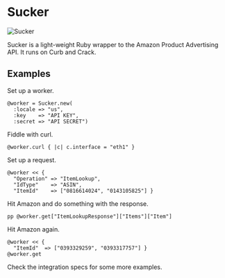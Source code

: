 Sucker
======

![Sucker](http://upload.wikimedia.org/wikipedia/en/7/71/Vacuum_cleaner_1910.JPG)

Sucker is a light-weight Ruby wrapper to the Amazon Product Advertising API. It runs on Curb and Crack.

Examples
--------

Set up a worker.

    @worker = Sucker.new(
      :locale => "us",
      :key    => "API KEY",
      :secret => "API SECRET")

Fiddle with curl.

    @worker.curl { |c| c.interface = "eth1" }

Set up a request.

    @worker << {
      "Operation" => "ItemLookup",
      "IdType"    => "ASIN",
      "ItemId"    => ["0816614024", "0143105825"] }

Hit Amazon and do something with the response.

    pp @worker.get["ItemLookupResponse"]["Items"]["Item"]

Hit Amazon again.

    @worker << {
      "ItemId"  => ["0393329259", "0393317757"] }
    @worker.get

Check the integration specs for some more examples.
